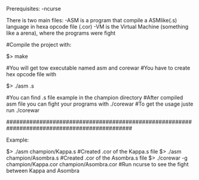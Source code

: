 Prerequisites:
  -ncurse
  
There is two main files:
  -ASM is a program that compile a ASMlike(.s) language in hexa opcode file (.cor)
  -VM is the Virtual Machine (something like a arena), where the programs were fight
  
#Compile the project with:

$> make

#You will get tow executable named asm and corewar
#You have to create hex opcode file with

$> ./asm <nameofthefile>.s

#You can find .s file example in the champion directory
#After compiled asm file you can fight your programs with ./corewar
#To get the usage juste run ./corewar 

##############################################################################################

Example:

$> ./asm champion/Kappa.s                                  #Created .cor of the Kappa.s file
$> ./asm champion/Asombra.s                                #Created .cor of the Asombra.s file
$> ./corewar -g champion/Kappa.cor champion/Asombra.cor    #Run ncurse to see the fight between Kappa and Asombra
